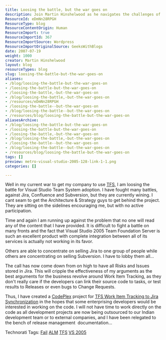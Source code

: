 ```yaml
---
title: Loosing the battle, but the war goes on
description: Join Martin Hinshelwood as he navigates the challenges of promoting TFS over Jira and Subversion, sharing insights on team dynamics and project management.
ResourceId: eDmNn28RPGH
ResourceType: blog
ResourceContentOrigin: Human
ResourceImport: true
ResourceImportId: 367
ResourceImportSource: Wordpress
ResourceImportOriginalSource: GeeksWithBlogs
date: 2007-07-19
weight: 1000
creator: Martin Hinshelwood
layout: blog
resourceTypes: blog
slug: loosing-the-battle-but-the-war-goes-on
aliases:
- /blog/loosing-the-battle-but-the-war-goes-on
- /loosing-the-battle-but-the-war-goes-on
- /loosing-the-battle,-but-the-war-goes-on
- /blog/loosing-the-battle,-but-the-war-goes-on
- /resources/eDmNn28RPGH
- /loosing-the-battle--but-the-war-goes-on
- /blog/loosing-the-battle--but-the-war-goes-on
- /resources/blog/loosing-the-battle-but-the-war-goes-on
aliasesArchive:
- /blog/loosing-the-battle-but-the-war-goes-on
- /loosing-the-battle-but-the-war-goes-on
- /loosing-the-battle,-but-the-war-goes-on
- /blog/loosing-the-battle,-but-the-war-goes-on
- /loosing-the-battle--but-the-war-goes-on
- /blog/loosing-the-battle--but-the-war-goes-on
- /resources/blog/loosing-the-battle-but-the-war-goes-on
tags: []
preview: metro-visual-studio-2005-128-link-1-1.png
categories: []

---
```

Well in my current war to get my company to use [TFS](http://msdn2.microsoft.com/en-us/teamsystem/aa718934.aspx "Team Foundation Server"), I am loosing the battle for Visual Studio Team System adoption. I have fought many battles, against Jira, Confluence and Subversion, but they are currently wining. I cant seam to get the Architecture & Strategy guys to get behind the project. They are sitting on the sidelines encouraging me, but with no active participation.

Time and again I am running up against the problem that no one will read any of the content that I have provided. It is difficult to fight a battle on many fronts and the fact that Visual Studio 2005 Team Foundation Server is such an excellent product with complete integration between all of its services is actually not working in its favor.

Others are able to concentrate on selling Jira to one group of people while others are concentrating on selling Subversion. I have to lobby them all...

The call has now come down from on high to have all Risks and Issues stored in Jira. This will cripple the effectiveness of my arguments as the best arguments for the business revolve around Work Item Tracking, as they don't really care if the developers can link their source code to tasks, or test results to Releases or even bugs to Change Requests.

Thus, I have created a [CodePlex](http://www.codeplex.com "CodePlex") project for [TFS Work Item Tracking to Jira Synchronization](http://www.codeplex.com/TfsWitToJiraSync) in the hopes that some enterprising developers would be interested in working on the code. I will not have time to work directly on the code as all development projects are now being outsourced to our Indian development team or to external companies, and I have been relegated to the bench of release management  documentation...

Technorati Tags: [Fail](http://technorati.com/tags/Fail) [ALM](http://technorati.com/tags/ALM) [TFS](http://technorati.com/tags/TFS) [VS 2005](http://technorati.com/tags/VS+2005)
